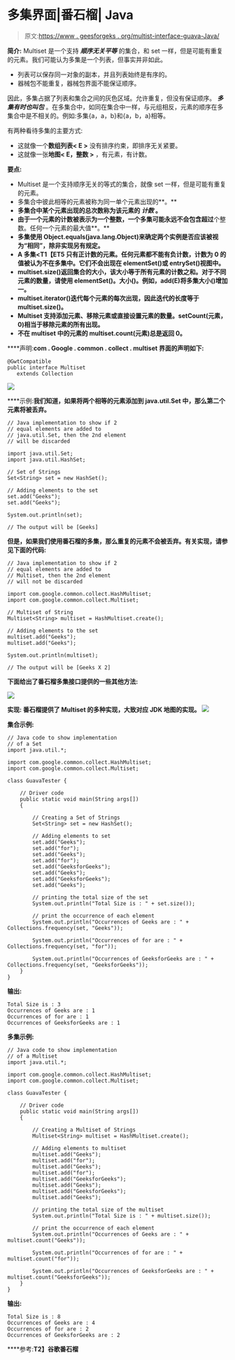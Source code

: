# 多集界面|番石榴| Java

> 原文:[https://www . geesforgeks . org/multist-interface-guava-Java/](https://www.geeksforgeeks.org/multiset-interface-guava-java/)

**简介:** Multiset 是一个支持 ***顺序无关平等*** 的集合，和 set 一样，但是可能有重复的元素。我们可能认为多集是一个列表，但事实并非如此。

*   列表可以保存同一对象的副本，并且列表始终是有序的。
*   器械包不能重复，器械包界面不能保证顺序。

因此，多集占据了列表和集合之间的灰色区域。允许重复，但没有保证顺序。 ***多集有时也叫包*** 。在多集合中，如同在集合中一样，与元组相反，元素的顺序在多集合中是不相关的。例如:多集{a，a，b}和{a，b，a}相等。

有两种看待多集的主要方式:

*   这就像一个**数组列表< **E** >** 没有排序约束，即排序无关紧要。
*   这就像一张**地图< **E，整数** >** ，有元素，有计数。

**要点:**

*   Multiset 是一个支持顺序无关的等式的集合，就像 set 一样，但是可能有重复的元素。
*   多集合中彼此相等的元素被称为同一单个元素出现的**。**
*   **多集合中某个元素出现的总次数称为该元素的 ***计数*** 。**
*   **由于一个元素的计数被表示为一个整数，一个多集可能永远不会包含超过**个整数。任何一个元素的最大值**。**
*   **多集使用 Object.equals(java.lang.Object)来确定两个实例是否应该被视为“相同”，除非实现另有规定。**
*   **A **多集<T1【E**T5 只有正计数的元素。任何元素都不能有负计数，计数为 0 的值被认为不在多集中。它们不会出现在 elementSet()或 entrySet()视图中。**
*   **multiset.size()返回集合的大小，该大小等于所有元素的计数之和。对于不同元素的数量，请使用 elementSet()。大小()。例如，add(E)将多集大小()增加一。**
*   **multiset.iterator()迭代每个元素的每次出现，因此迭代的长度等于 multiset.size()。**
*   **Multiset 支持添加元素、移除元素或直接设置元素的数量。setCount(元素，0)相当于移除元素的所有出现。**
*   **不在 multiset 中的元素的 multiset.count(元素)总是返回 0。**

****声明:**com . Google . common . collect . multiset 界面的声明如下:**

```
@GwtCompatible
public interface Multiset
   extends Collection 
```

**![](img/9cac1b19a68b9272ca797b4b8dcf4b91.png)**

****示例:**我们知道，如果将两个相等的元素添加到 java.util.Set 中，那么第二个元素将被丢弃。**

```
// Java implementation to show if 2
// equal elements are added to
// java.util.Set, then the 2nd element
// will be discarded

import java.util.Set;
import java.util.HashSet;

// Set of Strings
Set<String> set = new HashSet();

// Adding elements to the set
set.add("Geeks");
set.add("Geeks");

System.out.println(set);

// The output will be [Geeks]
```

**但是，如果我们使用番石榴的多集，那么重复的元素不会被丢弃。有关实现，请参见下面的代码:**

```
// Java implementation to show if 2
// equal elements are added to
// Multiset, then the 2nd element
// will not be discarded

import com.google.common.collect.HashMultiset;
import com.google.common.collect.Multiset;

// Multiset of String
Multiset<String> multiset = HashMultiset.create();

// Adding elements to the set
multiset.add("Geeks");
multiset.add("Geeks");

System.out.println(multiset);

// The output will be [Geeks X 2]
```

**下面给出了番石榴多集接口提供的一些其他方法:**

**![](img/abc98bc659a33bb3081f626fc3d68c88.png)**

****实现:**
番石榴提供了 Multiset 的多种实现，大致对应 JDK 地图的实现。
![](img/295298382d2d90b79f9866f332cbcbe9.png)**

****集合示例:****

```
// Java code to show implementation
// of a Set
import java.util.*;

import com.google.common.collect.HashMultiset;
import com.google.common.collect.Multiset;

class GuavaTester {

    // Driver code
    public static void main(String args[])
    {

        // Creating a Set of Strings
        Set<String> set = new HashSet();

        // Adding elements to set
        set.add("Geeks");
        set.add("for");
        set.add("Geeks");
        set.add("for");
        set.add("GeeksforGeeks");
        set.add("Geeks");
        set.add("GeeksforGeeks");
        set.add("Geeks");

        // printing the total size of the set
        System.out.println("Total Size is : " + set.size());

        // print the occurrence of each element
        System.out.println("Occurrences of Geeks are : " + Collections.frequency(set, "Geeks"));

        System.out.println("Occurrences of for are : " + Collections.frequency(set, "for"));

        System.out.println("Occurrences of GeeksforGeeks are : " + Collections.frequency(set, "GeeksforGeeks"));
    }
}
```

**输出:**

```
Total Size is : 3
Occurrences of Geeks are : 1
Occurrences of for are : 1
Occurrences of GeeksforGeeks are : 1 
```

****多集示例:****

```
// Java code to show implementation
// of a Multiset
import java.util.*;

import com.google.common.collect.HashMultiset;
import com.google.common.collect.Multiset;

class GuavaTester {

    // Driver code
    public static void main(String args[])
    {

        // Creating a Multiset of Strings
        Multiset<String> multiset = HashMultiset.create();

        // Adding elements to multiset
        multiset.add("Geeks");
        multiset.add("for");
        multiset.add("Geeks");
        multiset.add("for");
        multiset.add("GeeksforGeeks");
        multiset.add("Geeks");
        multiset.add("GeeksforGeeks");
        multiset.add("Geeks");

        // printing the total size of the multiset
        System.out.println("Total Size is : " + multiset.size());

        // print the occurrence of each element
        System.out.println("Occurrences of Geeks are : " + multiset.count("Geeks"));

        System.out.println("Occurrences of for are : " + multiset.count("for"));

        System.out.println("Occurrences of GeeksforGeeks are : " + multiset.count("GeeksforGeeks"));
    }
}
```

**输出:**

```
Total Size is : 8
Occurrences of Geeks are : 4
Occurrences of for are : 2
Occurrences of GeeksforGeeks are : 2 
```

****参考:**T2】谷歌番石榴**